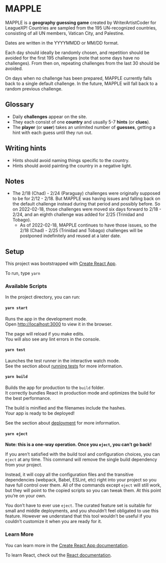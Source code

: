 # MAPPLE

MAPPLE is a **geography guessing game** created by WriterArtistCoder for LeagueXP! Countries are sampled from the 195 UN-recognized countries, consisting of all UN members, Vatican City, and Palestine.

Dates are written in the YYYYMMDD or MM/DD format.

Each day should ideally be randomly chosen, and repetition should be avoided for the first 195 challenges (note that some days have no challenges). From then on, repeating challenges from the last 30 should be avoided.

On days when no challenge has been prepared, MAPPLE currently falls back to a single default challenge. In the future, MAPPLE will fall back to a random previous challenge.

## Glossary
- Daily **challenges** appear on the site.
- They each consist of one **country** and usually 5-7 **hints** (or **clues**).
- The **player** (or **user**) takes an unlimited number of **guesses**, getting a hint with each guess until they run out.

## Writing hints
- Hints should avoid naming things specific to the country.
- Hints should avoid painting the country in a negative light.

## Notes
- The 2/18 (Chad) - 2/24 (Paraguay) challenges were originally supposed to be for 2/12 - 2/18. But MAPPLE was having issues and falling back on the default challenge instead during that period and possibly before. So on 2022-02-18, those challenges were moved six days forward to 2/18 - 2/24, and an eighth challenge was added for 2/25 (Trinidad and Tobago).
  - As of 2022-02-18, MAPPLE continues to have those issues, so the 2/18 (Chad) - 2/25 (Trinidad and Tobago) challenges will be postponed indefinitely and reused at a later date.

## Setup

This project was bootstrapped with [Create React App](https://github.com/facebook/create-react-app).

To run, type `yarn`

### Available Scripts

In the project directory, you can run:

#### `yarn start`

Runs the app in the development mode.\
Open [http://localhost:3000](http://localhost:3000) to view it in the browser.

The page will reload if you make edits.\
You will also see any lint errors in the console.

#### `yarn test`

Launches the test runner in the interactive watch mode.\
See the section about [running tests](https://facebook.github.io/create-react-app/docs/running-tests) for more information.

#### `yarn build`

Builds the app for production to the `build` folder.\
It correctly bundles React in production mode and optimizes the build for the best performance.

The build is minified and the filenames include the hashes.\
Your app is ready to be deployed!

See the section about [deployment](https://facebook.github.io/create-react-app/docs/deployment) for more information.

#### `yarn eject`

**Note: this is a one-way operation. Once you `eject`, you can’t go back!**

If you aren’t satisfied with the build tool and configuration choices, you can `eject` at any time. This command will remove the single build dependency from your project.

Instead, it will copy all the configuration files and the transitive dependencies (webpack, Babel, ESLint, etc) right into your project so you have full control over them. All of the commands except `eject` will still work, but they will point to the copied scripts so you can tweak them. At this point you’re on your own.

You don’t have to ever use `eject`. The curated feature set is suitable for small and middle deployments, and you shouldn’t feel obligated to use this feature. However we understand that this tool wouldn’t be useful if you couldn’t customize it when you are ready for it.

### Learn More

You can learn more in the [Create React App documentation](https://facebook.github.io/create-react-app/docs/getting-started).

To learn React, check out the [React documentation](https://reactjs.org/).
